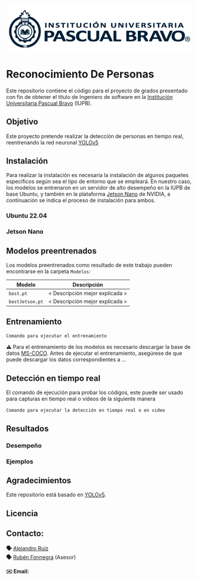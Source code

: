 
<center> <img src="Images/iupb_logo.png" width="500px"/> </center>

# Reconocimiento De Personas

Este repositorio contiene el código para el proyecto de grados presentado con fin de obtener el título de Ingeniero de software en la [Institución Universitaria Pascual Bravo](https://pascualbravo.edu.co/) (IUPB).

## Objetivo

Este proyecto pretende realizar la detección de personas en tiempo real, reentrenando la red neuronal [YOLOv5](https://github.com/ultralytics/yolov5)

## Instalación 

Para realizar la instalación es necesaria la instalación de algunos paquetes específicos según sea el tipo de entorno que se empleará. En nuestro caso, los modelos se entrenaron en un servidor de alto desempeño en la IUPB de base Ubuntu, y también en la plataforma [Jetson Nano](https://developer.nvidia.com/embedded/jetson-nano-developer-kit) de NVIDIA, a continuación se indica el proceso de instalación para ambos.

### Ubuntu 22.04

<!--
Descripción de instalación con ```requirements_ubuntu.txt```
-->

### Jetson Nano

<!--
Descripción de instalación con ```requirements_jetson.txt```
-->

## Modelos preentrenados

Los modelos preentrenados como resultado de este trabajo pueden encontrarse en la carpeta ```Modelos```:

| Modelo | Descripción |
| --- | --- |
| ```best.pt``` | < Descripción mejor explicada > |
| ```bestJetson.pt``` | < Descripción mejor explicada > |

## Entrenamiento 

<!--
Incluir una descripción de cómo realizar el entrenamiento de yolo en la base de datos 
-->

```
Comando para ejecutar el entrenamiento 
```

**⚠️** Para el entrenamiento de los modelos es necesario descargar la base de datos [MS-COCO](https://cocodataset.org/#home). Antes de ejecutar el entrenamiento, asegúrese de que puede descargar los datos correspondientes a ...


## Detección en tiempo real

El comando de ejecución para probar los códigos, este puede ser usado para capturas en tiempo real o videos de la siguiente manera

```
Comando para ejecutar la detección en tiempo real o en video
```


## Resultados

<!--
Incluír las curvas de los losses. También sería muy bueno crear algunos gifs de los videos del Pascual e incluirlos abajo.
-->

### Desempeño

### Ejemplos


## Agradecimientos

<!--
Pon aquí tu programa de pasantías con el que realizaste parte de tu trabajo. 
-->


Este repositorio está basado en [YOLOv5](https://github.com/ultralytics/yolov5). 


## Licencia

<!--
Este tema lo podemos tratar. Yo sugeriría CC-BY-NC 4.0, pero podemos mirarlo luego.
-->




## Contacto:

**🗣️** [Alejandro Ruíz](https://github.com/AlejoRuiz) \
**🗣️** [Rubén Fonnegra](https://github.com/rubenfonnegra) (Asesor) 

**✉️ Email:** <!-- tu email, en caso de que quieras ponerlo -->